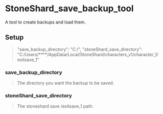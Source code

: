 # StoneShard_save_backup_tool
 A tool to create backups and load them.

## Setup
 
   > "save_backup_directory": "C:/",
   > "stoneShard_save_directory": "C:/Users/****/AppData/Local/StoneShard/characters_v1/character_1/exitsave_1"


### save_backup_directory
 > The directory you want the backup to be saved.
 
 
 
### stoneShard_save_directory
 > The stoneshard save /exitsave_1 path.
